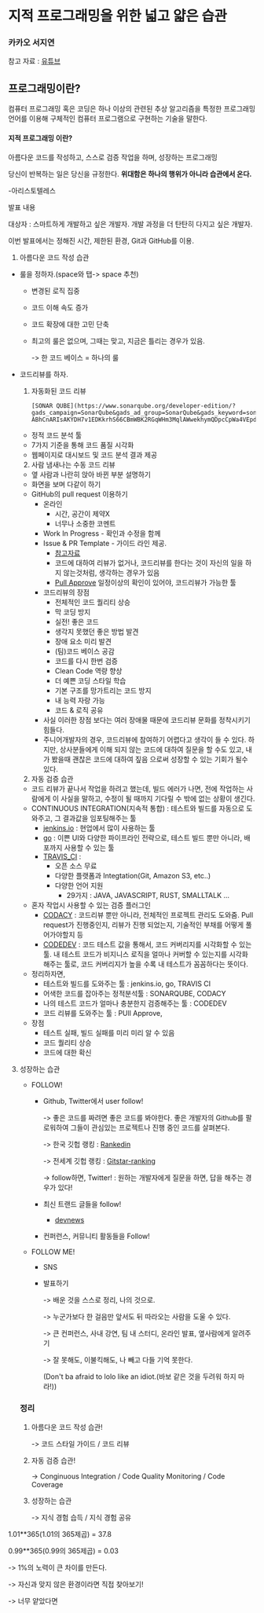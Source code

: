 # 지적 프로그래밍을 위한 넓고 얇은 습관

### 카카오 서지연

참고 자료 : [유튜브](https://www.youtube.com/watch?v=aP9mhLBJMLw&t=26s)

## 프로그래밍이란?

컴퓨터 프로그래밍 혹은 코딩은 하나 이상의 관련된 추상 알고리즘을 특정한 프로그래밍 언어를 이용해 구체적인 컴퓨터 프로그램으로 구현하는 기술을 말한다.

#### 지적 프로그래밍 이란?

아름다운 코드를 작성하고, 스스로 검증 작업을 하며, 성장하는 프로그래밍



당신이 반복하는 일은 당신을 규정한다. **위대함은 하나의 행위가 아니라 습관에서 온다.**

-아리스토텔레스



발표 내용

대상자 : 스마트하게 개발하고 싶은 개발자. 개발 과정을 더 탄탄히 다지고 싶은 개발자.

이번 발표에서는 정해진 시간, 제한된 환경, Git과 GitHub를 이용.



1. 아름다운 코드 작성 습관

- 룰을 정하자.(space와 탭-> space 추천)

  - 변경된 로직 집중

  - 코드 이해 속도 증가

  - 코드 확장에 대한 고민 단축

  - 최고의 룰은 없으며, 그때는 맞고, 지금은 틀리는 경우가 있음.

    -> 한 코드 베이스 = 하나의 룰

- 코드리뷰를 하자.

  1. 자동화된 코드 리뷰

         [SONAR QUBE](https://www.sonarqube.org/developer-edition/?gads_campaign=SonarQube&gads_ad_group=SonarQube&gads_keyword=sonarqube&gclid=Cj0KCQiA3Y-ABhCnARIsAKYDH7v1EDKkrhS66CBmWBK2RGqWHm3MqlAWwekhymQDpcCpWa4VEpd1MpQaAguqEALw_wcB)

  - 정적 코드 분석 툴
  - 7가지 기준을 통해 코드 품질 시각화
  - 웹페이지로 대시보드 및 코드 분석 결과 제공

  

  2. 사람 냄새나는 수동 코드 리뷰

  - 옆 사람과 나란히 앉아 바뀐 부분 설명하기
  - 화면을 보며 다같이 하기
  - GitHub의 pull request 이용하기
    - 온라인
      - 시간, 공간이 제약X
      - 너무나 소중한 코멘트
    - Work In Progress - 확인과 수정을 함께
    - Issue & PR Template - 가이드 라인 제공.
      - [참고자료](https://github.blog/2016-02-17-issue-and-pull-request-templates/)
      - 코드에 대하여 리뷰가 없거나, 코드리뷰를 한다는 것이 자신의 일을 하지 않는것처럼, 생각하는 경우가 있음
      - [Pull Approve](https://www.pullapprove.com/) 일정이상의 확인이 있어야, 코드리뷰가 가능한 툴
    - 코드리뷰의 장점
      - 전체적인 코드 퀄리티 상승
      - 막 코딩 방지
      - 실전! 좋은 코드
      - 생각지 못했던 좋은 방법 발견
      - 장애 요소 미리 발견
      - (팀)코드 베이스 공감
      - 코드를 다시 한번 검증
      - Clean Code 역량 향상
      - 더 예쁜 코딩 스타일 학습
      - 기본 구조를 망가트리는 코드 방지
      - 내 능력 자랑 가능
      - 코드 & 로직 공유
    - 사실 이러한 장점 보다는 여러 장애물 때문에 코드리뷰 문화를 정착시키기 힘들다.
    - 주니어개발자의 경우, 코드리뷰에 참여하기 어렵다고 생각이 들 수 있다. 하지만, 상사분들에게 이해 되지 않는 코드에 대하여 질문을 할 수도 있고, 내가 봤을때 괜찮은 코드에 대하여 짚음 으로써 성장할 수 있는 기회가 될수 있다.

  

  2. 자동 검증 습관

  - 코드 리뷰가 끝나서 작업을 하려고 했는데, 빌드 에러가 나면, 전에 작업하는 사람에게 이 사실을 말하고, 수정이 될 때까지 기다릴 수 밖에 없는 상황이 생긴다.
  - CONTINUOUS INTEGRATION(지속적 통합) : 테스트와 빌드를 자동으로 도와주고, 그 결과값을 임포팅해주는 툴
    - [jenkins.io](https://www.jenkins.io/) : 현업에서 많이 사용하는 툴
    - [go](https://www.gocd.org/) : 이쁜 UI와 다양한 파이프라인 전략으로, 테스트 빌드 뿐만 아니라, 배포까지 사용할 수 있는 툴
    - [TRAVIS_CI](https://travis-ci.org/) : 
      - 오픈 소스 무료
      - 다양한 플랫폼과 Integtation(Git, Amazon S3, etc..)
      - 다양한 언어 지원
        - 29가지 : JAVA, JAVASCRIPT, RUST, SMALLTALK ...
  - 혼자 작업시 사용할 수 있는 검증 플러그인
    - [CODACY](https://github.com/codacy) : 코드리뷰 뿐만 아니라, 전체적인 프로젝트 관리도 도와줌. Pull request가 진행중인지, 리뷰가 진행 되었는지, 기술적인 부채를 어떻게 풀어가야할지 등
    - [CODEDEV](https://github.com/codecov) : 코드 테스트 값을 통해서, 코드 커버리지를 시각화할 수 있는 툴. 내 테스트 코드가 비지니스 로직을 얼마나 커버할 수 있는지를 시각화 해주는 툴로, 코드 커버리지가 높을 수록 내 테스트가 꼼꼼하다는 뜻이다.
  - 정리하자면,
    - 테스트와 빌드를 도와주는 툴 : jenkins.io, go, TRAVIS CI
    - 어색한 코드를 잡아주는 정적분석툴 :  SONARQUBE, CODACY 
    - 나의 테스트 코드가 얼마나 충분한지 검증해주는 툴 : CODEDEV
    - 코드 리뷰를 도와주는 툴 : PUll Approve,
  - 장점
    - 테스트 실패, 빌드 실패를 미리 미리 알 수 있음
    - 코드 퀄리티 상승
    - 코드에 대한 확신



3. 성장하는 습관

   - FOLLOW!

     - Github, Twitter에서 user follow!

       -> 좋은 코드를 짜려면 좋은 코드를 봐야한다. 좋은 개발자의 Github를 팔로워하여 그들이 관심있는 프로젝트나 진행 중인 코드를 살펴본다.

       -> 한국 깃헙 랭킹 : [Rankedin](http://rankedin.kr/)

       -> 전세계 깃헙 랭킹 : [Gitstar-ranking](https://gitstar-ranking.com/)

       -> follow하면, Twitter! : 원하는 개발자에게 질문을 하면, 답을 해주는 경우가 있다!

     - 최신 트랜드 글들을 follow!

       - [devnews](https://devnews.kr/)

     - 컨퍼런스, 커뮤니티 활동들을  Follow!

   - FOLLOW ME!

     - SNS

     - 발표하기

       -> 배운 것을 스스로 정리, 나의 것으로.

       -> 누군가보다 한 걸음만 앞서도 뒤 따라오는 사람을 도울 수 있다.

       -> 큰 컨퍼런스, 사내 강연, 팀 내 스터디, 온라인 발표, 옆사람에게 알려주기

       -> 잘 못해도, 이불킥해도, 나 빼고 다들 기억 못한다.

       (Don't ba afraid to lolo like an idiot.(바보 같은 것을 두려워 하지 마라!))

   ### 정리

   1. 아름다운 코드 작성 습관!

       -> 코드 스타일 가이드 / 코드 리뷰

   

   2. 자동 검증 습관!

      -> Conginuous Integration / Code Quality Monitoring / Code Coverage

   

   3. 성장하는 습관

      -> 지식 경험 습득 / 지식 경험 공유



1.01**365(1.01의 365제곱) = 37.8

0.99**365(0.99의 365제곱) = 0.03

-> 1%의 노력이 큰 차이를 만든다.

-> 자신과 맞지 않은 환경이라면 직접 찾아보기!

-> 너무 얕았다면